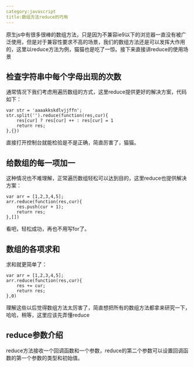 ```yaml
---
category:javascript
title:数组方法reduce的巧用
---
```

原生js中有很多很棒的数组方法，只是因为不兼容ie9以下的浏览器一直没有被广泛使用，但是对于兼容性要求不高的场景，我们的数组方法还是可以发挥大作用的，这里以reduce方法为例，猫猫也是吃了一惊。接下来直接讲reduce的使用场景
## 检查字符串中每个字母出现的次数
通常情况下我们考虑用遍历数组的方式，这里reduce提供更好的解决方案，代码如下：
```
var str = 'aaaakkskdlvjjffn';
str.split('').reduce(function(res,cur){
	res[cur] ? res[cur] ++ : res[cur] = 1
	return res;
},{})
```
直接打开控制台就能检验是不是正确，简直厉害了，猫猫。

## 给数组的每一项加一
这种情况也不难理解，正常遍历数组轻松可以达到目的，这里reduce也提供解决方案：
```
var arr = [1,2,3,4,5];
arr.reduce(function(res,cur){
	res.push(cur + 1);
	return res;
},[])
```
看吧，轻松成功，再也不用写for了。

## 数组的各项求和
求和就更简单了：
```
var arr = [1,2,3,4,5];
arr.reduce(function(res,cur){
	res += cur;
	return res;
},0)
```
理解这些以后觉得数组方法太厉害了，简直想把所有的数组方法都拿来研究一下，哈哈，稍等，这里应该先弄懂reduce
## reduce参数介绍
reduce方法接收一个回调函数和一个参数，reduce的第二个参数可以设置回调函数的第一个参数的类型和初始值。